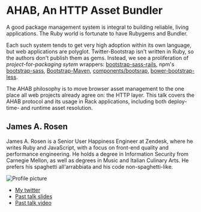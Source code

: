 # AHAB, An HTTP Asset Bundler

A good package management system is integral to building reliable, living
applications. The Ruby world is fortunate to have Rubygems and Bundler.

Each such system tends to get very high adoption within its own language, but
web applications are polyglot. Twitter-Bootstrap isn't written in Ruby, so
the authors don't publish them as gems. Instead, we
see a proliferation of *project*-for-*packaging sytem* wrappers:
[bootstrap-sass-rails](https://rubygems.org/gems/bootstrap-sass-rails),
npm's [bootstrap-sass](https://npmjs.org/package/bootstrap-sass),
[Bootstrap-Maven](https://github.com/efsavage/Bootstrap-Maven),
[components/bootsrap](https://github.com/components/bootstrap),
[bower-bootstrap-less](https://github.com/jozefizso/bower-bootstrap-less).

The AHAB philosophy is to move browser asset management to the one place all
web projects already agree on: the HTTP layer. This talk covers the AHAB
protocol and its usage in Rack applications, including both deploy-time- and
runtime asset resolution.

## James A. Rosen

James A. Rosen is a Senior User Happiness Engineer at Zendesk, where he writes
Ruby and JavaScript, with a focus on front-end quality and performance
engineering. He holds a degree in Information Security from Carnegie Mellon,
as well as degrees in Music and Italian Culinary Arts. He prefers his spaghetti all'arrabbiata and his code non-spaghetti-like.

![Profile picture](https://raw.github.com/rubyaustralia/rubyconfau-2014-cfp/master/example/profile_picture.jpg)

- [My twitter](https://twitter.com/jamesarosen)
- [Past talk slides](http://github.com/jamesarosen/presentations)
- [Past talk video](http://lanyrd.com/2013/melbjs-june/scgfrd/#link-rwkk)
